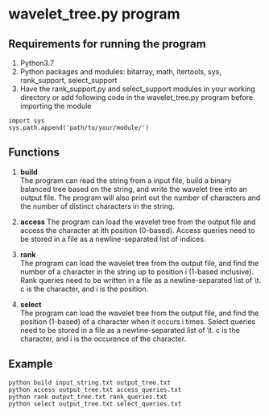 # wavelet_tree.py program


## Requirements for running the program
1. Python3.7
2. Python packages and modules: bitarray, math, itertools, sys, rank_support, select_support
3. Have the rank_support.py and select_support modules in your working directory or
add following code in the wavelet_tree.py program before importing the module
```
import sys
sys.path.append('path/to/your/module/')
```


## Functions
1. **build**  
The program can read the string from a input file, 
build a binary balanced tree based on the string, 
and write the wavelet tree into an output file.
The program will also print out the number of characters and 
the number of distinct characters in the string.

2. **access** 
The program can load the wavelet tree from the output file 
and access the character at ith position (0-based).
Access queries need to be stored in a file as a newline-separated list of indices.

3. **rank**  
The program can load the wavelet tree from the output file,
and find the number of a character in the string up to position i (1-based inclusive).
Rank queries need to be written in a file as a newline-separated list of <c>\t<c>.
c is the character, and i is the position.

4. **select**  
The program can load the wavelet tree from the output file,
and find the position (1-based) of a character when it occurs i times.
Select queries need to be stored in a file as a newline-separated list of \t.
c is the character, and i is the occurence of the character. 


## Example 
```
python build input_string.txt output_tree.txt
python access output_tree.txt access_queries.txt
python rank output_tree.txt rank_queries.txt
python select output_tree.txt select_queries.txt
```

